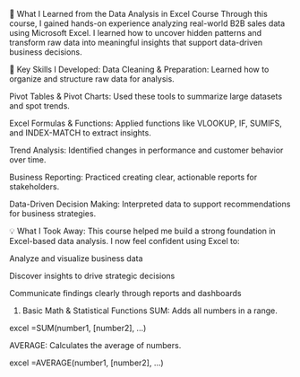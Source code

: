 📘 What I Learned from the Data Analysis in Excel Course
Through this course, I gained hands-on experience analyzing real-world B2B sales data using Microsoft Excel. I learned how to uncover hidden patterns and transform raw data into meaningful insights that support data-driven business decisions.

🧠 Key Skills I Developed:
Data Cleaning & Preparation: Learned how to organize and structure raw data for analysis.

Pivot Tables & Pivot Charts: Used these tools to summarize large datasets and spot trends.

Excel Formulas & Functions: Applied functions like VLOOKUP, IF, SUMIFS, and INDEX-MATCH to extract insights.

Trend Analysis: Identified changes in performance and customer behavior over time.

Business Reporting: Practiced creating clear, actionable reports for stakeholders.

Data-Driven Decision Making: Interpreted data to support recommendations for business strategies.

💡 What I Took Away:
This course helped me build a strong foundation in Excel-based data analysis. I now feel confident using Excel to:

Analyze and visualize business data

Discover insights to drive strategic decisions

Communicate findings clearly through reports and dashboards

1. Basic Math & Statistical Functions
SUM: Adds all numbers in a range.

excel
=SUM(number1, [number2], ...)

AVERAGE: Calculates the average of numbers.

excel
=AVERAGE(number1, [number2], ...)
